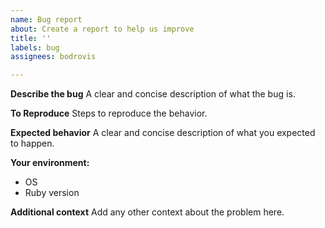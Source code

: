 ```yaml
---
name: Bug report
about: Create a report to help us improve
title: ''
labels: bug
assignees: bodrovis

---
```


**Describe the bug**
A clear and concise description of what the bug is.

**To Reproduce**
Steps to reproduce the behavior.

**Expected behavior**
A clear and concise description of what you expected to happen.

**Your environment:**
 - OS
 - Ruby version

**Additional context**
Add any other context about the problem here.
